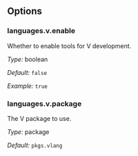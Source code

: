 [comment]: # (Do not edit this file as it is autogenerated. Go to docs/individual-docs if you want to make edits.)


[comment]: # (Please add your documentation on top of this line)

## Options

### languages\.v\.enable

Whether to enable tools for V development\.



*Type:*
boolean



*Default:*
` false `



*Example:*
` true `



### languages\.v\.package



The V package to use\.



*Type:*
package



*Default:*
` pkgs.vlang `
